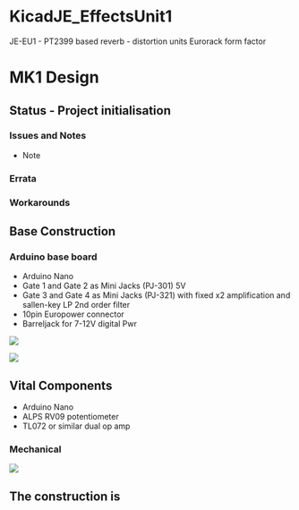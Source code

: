# KicadJE_EffectsUnit1
JE-EU1 - PT2399 based reverb - distortion units
Eurorack form factor

# MK1 Design
## Status - Project initialisation
### Issues and Notes
 * Note
### Errata
### Workarounds

## Base Construction
### Arduino base board 
 - Arduino Nano
 - Gate 1 and Gate 2 as Mini Jacks (PJ-301) 5V
 - Gate 3 and Gate 4 as Mini Jacks (PJ-321) with fixed x2 amplification and sallen-key LP 2nd order filter
 - 10pin Europower connector
 - Barreljack for 7-12V digital Pwr
 
![](KicadJE-EU1-MK1-RevA-Schematic.png) 
 
![](KicadJE-EU1-MK1-RevA-Top3D.png)


## Vital Components
 - Arduino Nano
 - ALPS RV09 potentiometer
 - TL072 or similar dual op amp
 
### Mechanical
![](EU1-MK1-mechanical.png)

The construction is 
-----------------------------------------------------

